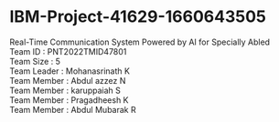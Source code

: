 # IBM-Project-41629-1660643505
Real-Time Communication System Powered by AI for Specially Abled</br>
Team ID : PNT2022TMID47801</br>
Team Size : 5</br>
Team Leader : Mohanasrinath K</br>
Team Member : Abdul azzez N</br>
Team Member : karuppaiah S</br>
Team Member : Pragadheesh K</br>
Team Member : Abdul Mubarak R</br>
